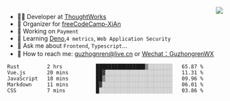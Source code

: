 <img align="right" src="https://github-readme-stats.vercel.app/api?username=guzhongren&show_icons=true&icon_color=805AD5&text_color=000&bg_color=ffffff&hide_title=true" />

- 👨‍💻  Developer at [ThoughtWorks](https://thoughtworks.com)
- 🏢 Organizer for [freeCodeCamp-XiAn](https://github.com/orgs/freeCodeCamp-XiAn)
- 🔭 Working on `Payment`
- 🌱 Learning [Deno](https://deno.land/),`4 metrics`,  `Web Application Security`
- 💬 Ask me about `Frontend`, `Typescript`...
- 🔎 How to reach me: [guzhognren@live.cn](guzhognren@live.cn) or [Wechat：GuzhongrenWX]()

<!--START_SECTION:waka-->
```text
Rust         2 hrs           ████████████████▒░░░░░░░░   65.87 % 
Vue.js       20 mins         ██▓░░░░░░░░░░░░░░░░░░░░░░   11.31 % 
JavaScript   18 mins         ██▒░░░░░░░░░░░░░░░░░░░░░░   09.96 % 
Markdown     11 mins         █▓░░░░░░░░░░░░░░░░░░░░░░░   06.01 % 
CSS          7 mins          █░░░░░░░░░░░░░░░░░░░░░░░░   03.86 % 
```
<!--END_SECTION:waka-->

